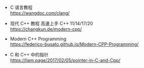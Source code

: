 - C 语言教程  
https://wangdoc.com/clang/

- 现代 C++ 教程 高速上手 C++ 11/14/17/20  
https://changkun.de/modern-cpp/

- Modern C++ Programming  
https://federico-busato.github.io/Modern-CPP-Programming/

- C 和 C++ 中的指针  
https://liam.page/2017/02/05/pointer-in-C-and-Cpp/
